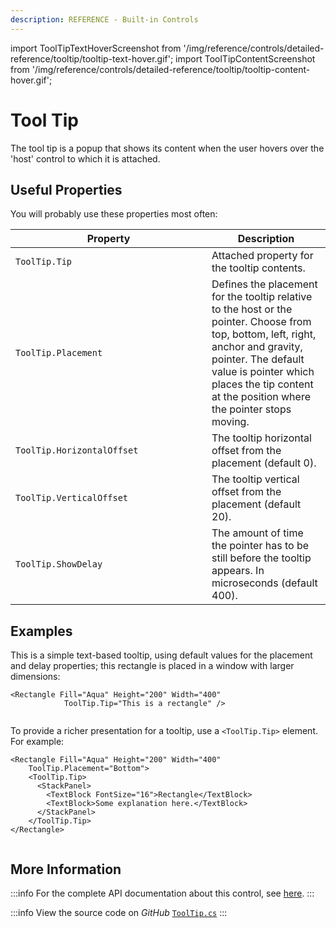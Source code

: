 ```yaml
---
description: REFERENCE - Built-in Controls
---
```


import ToolTipTextHoverScreenshot from '/img/reference/controls/detailed-reference/tooltip/tooltip-text-hover.gif';
import ToolTipContentScreenshot from '/img/reference/controls/detailed-reference/tooltip/tooltip-content-hover.gif';

# Tool Tip

The tool tip is a popup that shows its content when the user hovers over the 'host' control to which it is attached.

## Useful Properties

You will probably use these properties most often:

<table><thead><tr><th width="298">Property</th><th>Description</th></tr></thead><tbody><tr><td><code>ToolTip.Tip</code></td><td>Attached property for the tooltip contents.</td></tr><tr><td><code>ToolTip.Placement</code></td><td>Defines the placement for the tooltip relative to the host or the pointer. Choose from top, bottom, left, right, anchor and gravity, pointer. The default value is pointer which places the tip content at the position where the pointer stops moving.</td></tr><tr><td><code>ToolTip.HorizontalOffset</code></td><td>The tooltip horizontal offset from the placement (default 0).</td></tr><tr><td><code>ToolTip.VerticalOffset</code></td><td>The tooltip vertical offset from the placement (default 20).</td></tr><tr><td><code>ToolTip.ShowDelay</code></td><td>The amount of time the pointer has to be still before the tooltip appears. In microseconds (default 400).</td></tr></tbody></table>

## Examples

This is a simple text-based tooltip, using default values for the placement and delay properties; this rectangle is placed in a window with larger dimensions:

```markup
<Rectangle Fill="Aqua" Height="200" Width="400"
            ToolTip.Tip="This is a rectangle" />
```

<img src={ToolTipTextHoverScreenshot} alt="" />

To provide a richer presentation for a tooltip, use a `<ToolTip.Tip>` element. For example:

```markup
<Rectangle Fill="Aqua" Height="200" Width="400"
    ToolTip.Placement="Bottom">
    <ToolTip.Tip>
      <StackPanel>
        <TextBlock FontSize="16">Rectangle</TextBlock>
        <TextBlock>Some explanation here.</TextBlock>
      </StackPanel>
    </ToolTip.Tip>
</Rectangle>
```

<img src={ToolTipContentScreenshot} alt="" />

## More Information

:::info
For the complete API documentation about this control, see [here](http://reference.avaloniaui.net/api/Avalonia.Controls/ToolTip/).
:::

:::info
View the source code on _GitHub_ [`ToolTip.cs`](https://github.com/AvaloniaUI/Avalonia/blob/master/src/Avalonia.Controls/ToolTip.cs)
:::
